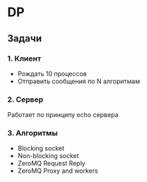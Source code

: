 DP
==


## Задачи

### 1. Клиент

* Рождать 10 процессов
* Отправить сообщения по N алгоритмам

### 2. Сервер

Работает по принципу echo сервера

### 3. Алгоритмы

* Blocking socket
* Non-blocking socket
* ZeroMQ Request Reply
* ZeroMQ Proxy and workers
